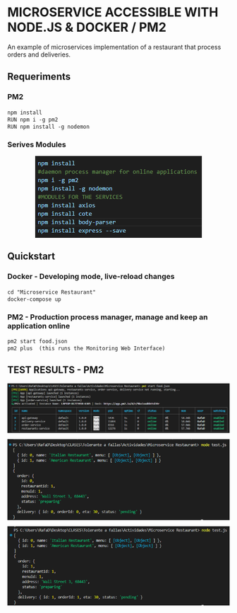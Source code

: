 # MICROSERVICE ACCESSIBLE WITH NODE.JS & DOCKER / PM2
An example of microservices implementation of a restaurant that process orders and deliveries.

## Requeriments
### PM2
```
npm install
RUN npm i -g pm2  
RUN npm install -g nodemon
```
### Serives Modules
<p align="center" style="margin-bottom: 0px !important;">
  <img  src="images/requeriments.png" align="center">
</p>

## Quickstart
### Docker - Developing mode, live-reload changes
```
cd "Microservice Restaurant"
docker-compose up
```

### PM2 - Production process manager,  manage and keep an application online
```
pm2 start food.json
pm2 plus  (this runs the Monitoring Web Interface)
```

## TEST RESULTS - PM2
<p align="center" style="margin-bottom: 0px !important;">
  <img  src="images/pm2_start.png" align="center">
</p>
<p align="center" style="margin-bottom: 0px !important;">
  <img  src="images/test_1.png" align="center">
</p>
<p align="center" style="margin-bottom: 0px !important;">
  <img  src="images/test_2.png" align="center">
</p>
